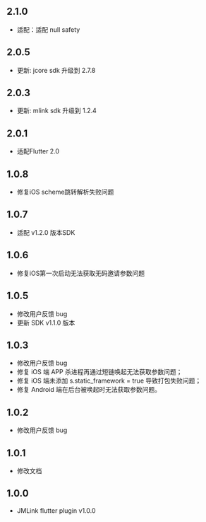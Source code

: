 ## 2.1.0
+ 适配：适配 null safety
## 2.0.5
+ 更新: jcore sdk 升级到 2.7.8
## 2.0.3
+ 更新: mlink sdk 升级到 1.2.4
## 2.0.1
+ 适配Flutter 2.0
## 1.0.8
+ 修复iOS scheme跳转解析失败问题
## 1.0.7
+ 适配 v1.2.0 版本SDK
## 1.0.6
+ 修复iOS第一次启动无法获取无码邀请参数问题
## 1.0.5
+ 修改用户反馈 bug
+ 更新 SDK v1.1.0 版本
## 1.0.3
+ 修改用户反馈 bug
+ 修复 iOS 端 APP 杀进程再通过短链唤起无法获取参数问题；
+ 修复 iOS 端未添加 s.static_framework = true 导致打包失败问题；
+ 修复 Android 端在后台被唤起时无法获取参数问题。
## 1.0.2
+ 修改用户反馈 bug

## 1.0.1
+ 修改文档

## 1.0.0
+ JMLink flutter plugin v1.0.0

